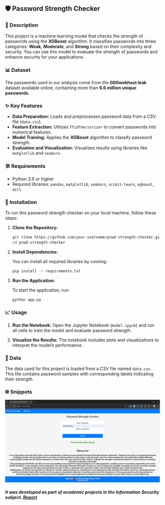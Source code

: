 ## 🛡️ Password Strength Checker

### 📜 Description

This project is a machine learning model that checks the strength of passwords using the **XGBoost** algorithm. It classifies passwords into three categories: **Weak**, **Moderate**, and **Strong** based on their complexity and security. You can use this model to evaluate the strength of passwords and enhance security for your applications.

### 📊 Dataset

The passwords used in our analysis come from the **000webhost leak** dataset available online, containing more than **6.6 million unique passwords**.

### ✨ Key Features

- **Data Preparation:** Loads and preprocesses password data from a CSV file (`data.csv`).
- **Feature Extraction:** Utilizes `TfidfVectorizer` to convert passwords into numerical features.
- **Model Training:** Applies the **XGBoost** algorithm to classify password strength.
- **Evaluation and Visualization:** Visualizes results using libraries like `matplotlib` and `seaborn`.

### 🛠️ Requirements

- Python 3.9 or higher
- Required libraries: `pandas`, `matplotlib`, `seaborn`, `scikit-learn`, `xgboost`, `dill`

### 🚀 Installation

To run this password strength checker on your local machine, follow these steps:

1. **Clone the Repository:**

   ```bash
   git clone https://github.com/your-username/pswd-strength-checker.git
   cd pswd-strength-checker
   ```

2. **Install Dependencies:**

   You can install all required libraries by running:

   ```bash
   pip install -r requirements.txt
   ```

3. **Run the Application:**

   To start the application, run:

   ```bash
   python app.py
   ```

### 📈 Usage

1. **Run the Notebook:**
   Open the Jupyter Notebook (`model.ipynb`) and run all cells to train the model and evaluate password strength.

2. **Visualize the Results:**
   The notebook includes plots and visualizations to interpret the model’s performance.

### 📁 Data

The data used for this project is loaded from a CSV file named `data.csv`. This file contains password samples with corresponding labels indicating their strength.

### 🌐 Snippets

![Password Strength Checker](image.png)

##### It was developed as part of academic projects in the Information Security subject. [Report](https://github.com/dwija12903/password-strength-checker/blob/main/Project_Report.pdf)

